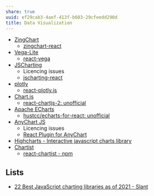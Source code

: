 ```yaml
---
share: true
uuid: ef29cab3-4aef-413f-b603-29cfeedd290d
title: Data Visualization
---
```

* [ZingChart](https://www.zingchart.com/docs/)
  * [zingchart-react](https://www.zingchart.com/docs/integrations/react)
* [Vega-Lite](https://vega.github.io/vega-lite/examples/)
  * [react-vega](https://github.com/vega/react-vega)
* [JSCharting](https://jscharting.com/examples/chart-types/)
  * Licencing issues
  * [jscharting-react](https://github.com/jscharting/jscharting-react)
* [plotly](/undefined)
  * [react-plotly.js](https://plotly.com/javascript/react/)
* [Chart.js](https://www.chartjs.org/docs/latest/samples/bar/vertical.html)
  * [react-chartjs-2: unofficial](https://github.com/reactchartjs/react-chartjs-2)
* [Apache ECharts](https://echarts.apache.org/examples/en/index.html)
  * [hustcc/echarts-for-react: unofficial](https://github.com/hustcc/echarts-for-react)
* [AnyChart JS](https://www.anychart.com/products/anychart/gallery/)
  * Licencing issues
  * [React Plugin for AnyChart](https://www.anychart.com/technical-integrations/samples/react-charts/)
* [Highcharts - Interactive javascript charts library](https://www.highcharts.com/)
* [Chartist](https://gionkunz.github.io/chartist-js/examples.html)
  * [react-chartist - npm](https://www.npmjs.com/package/react-chartist)


## Lists

* [22 Best JavaScript charting libraries as of 2021 - Slant](https://www.slant.co/topics/3890/~best-javascript-charting-libraries)